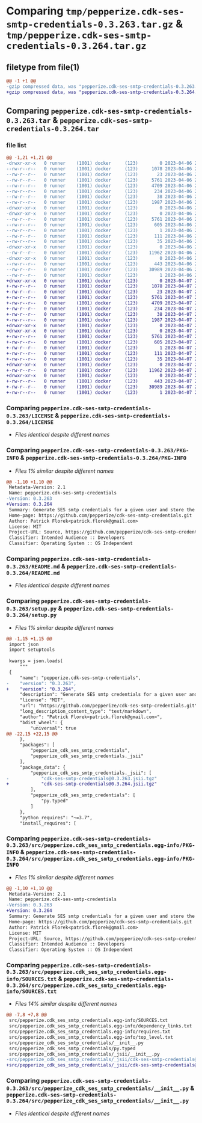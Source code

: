 # Comparing `tmp/pepperize.cdk-ses-smtp-credentials-0.3.263.tar.gz` & `tmp/pepperize.cdk-ses-smtp-credentials-0.3.264.tar.gz`

## filetype from file(1)

```diff
@@ -1 +1 @@
-gzip compressed data, was "pepperize.cdk-ses-smtp-credentials-0.3.263.tar", last modified: Thu Apr  6 23:09:43 2023, max compression
+gzip compressed data, was "pepperize.cdk-ses-smtp-credentials-0.3.264.tar", last modified: Fri Apr  7 23:07:50 2023, max compression
```

## Comparing `pepperize.cdk-ses-smtp-credentials-0.3.263.tar` & `pepperize.cdk-ses-smtp-credentials-0.3.264.tar`

### file list

```diff
@@ -1,21 +1,21 @@
-drwxr-xr-x   0 runner    (1001) docker     (123)        0 2023-04-06 23:09:43.680903 pepperize.cdk-ses-smtp-credentials-0.3.263/
--rw-r--r--   0 runner    (1001) docker     (123)     1078 2023-04-06 23:09:31.000000 pepperize.cdk-ses-smtp-credentials-0.3.263/LICENSE
--rw-r--r--   0 runner    (1001) docker     (123)       23 2023-04-06 23:09:31.000000 pepperize.cdk-ses-smtp-credentials-0.3.263/MANIFEST.in
--rw-r--r--   0 runner    (1001) docker     (123)     5761 2023-04-06 23:09:43.680903 pepperize.cdk-ses-smtp-credentials-0.3.263/PKG-INFO
--rw-r--r--   0 runner    (1001) docker     (123)     4709 2023-04-06 23:09:31.000000 pepperize.cdk-ses-smtp-credentials-0.3.263/README.md
--rw-r--r--   0 runner    (1001) docker     (123)      234 2023-04-06 23:09:31.000000 pepperize.cdk-ses-smtp-credentials-0.3.263/pyproject.toml
--rw-r--r--   0 runner    (1001) docker     (123)       38 2023-04-06 23:09:43.680903 pepperize.cdk-ses-smtp-credentials-0.3.263/setup.cfg
--rw-r--r--   0 runner    (1001) docker     (123)     1987 2023-04-06 23:09:31.000000 pepperize.cdk-ses-smtp-credentials-0.3.263/setup.py
-drwxr-xr-x   0 runner    (1001) docker     (123)        0 2023-04-06 23:09:43.676903 pepperize.cdk-ses-smtp-credentials-0.3.263/src/
-drwxr-xr-x   0 runner    (1001) docker     (123)        0 2023-04-06 23:09:43.680903 pepperize.cdk-ses-smtp-credentials-0.3.263/src/pepperize.cdk_ses_smtp_credentials.egg-info/
--rw-r--r--   0 runner    (1001) docker     (123)     5761 2023-04-06 23:09:43.000000 pepperize.cdk-ses-smtp-credentials-0.3.263/src/pepperize.cdk_ses_smtp_credentials.egg-info/PKG-INFO
--rw-r--r--   0 runner    (1001) docker     (123)      605 2023-04-06 23:09:43.000000 pepperize.cdk-ses-smtp-credentials-0.3.263/src/pepperize.cdk_ses_smtp_credentials.egg-info/SOURCES.txt
--rw-r--r--   0 runner    (1001) docker     (123)        1 2023-04-06 23:09:43.000000 pepperize.cdk-ses-smtp-credentials-0.3.263/src/pepperize.cdk_ses_smtp_credentials.egg-info/dependency_links.txt
--rw-r--r--   0 runner    (1001) docker     (123)      111 2023-04-06 23:09:43.000000 pepperize.cdk-ses-smtp-credentials-0.3.263/src/pepperize.cdk_ses_smtp_credentials.egg-info/requires.txt
--rw-r--r--   0 runner    (1001) docker     (123)       35 2023-04-06 23:09:43.000000 pepperize.cdk-ses-smtp-credentials-0.3.263/src/pepperize.cdk_ses_smtp_credentials.egg-info/top_level.txt
-drwxr-xr-x   0 runner    (1001) docker     (123)        0 2023-04-06 23:09:43.680903 pepperize.cdk-ses-smtp-credentials-0.3.263/src/pepperize_cdk_ses_smtp_credentials/
--rw-r--r--   0 runner    (1001) docker     (123)    11962 2023-04-06 23:09:31.000000 pepperize.cdk-ses-smtp-credentials-0.3.263/src/pepperize_cdk_ses_smtp_credentials/__init__.py
-drwxr-xr-x   0 runner    (1001) docker     (123)        0 2023-04-06 23:09:43.680903 pepperize.cdk-ses-smtp-credentials-0.3.263/src/pepperize_cdk_ses_smtp_credentials/_jsii/
--rw-r--r--   0 runner    (1001) docker     (123)      443 2023-04-06 23:09:31.000000 pepperize.cdk-ses-smtp-credentials-0.3.263/src/pepperize_cdk_ses_smtp_credentials/_jsii/__init__.py
--rw-r--r--   0 runner    (1001) docker     (123)    30989 2023-04-06 23:09:31.000000 pepperize.cdk-ses-smtp-credentials-0.3.263/src/pepperize_cdk_ses_smtp_credentials/_jsii/cdk-ses-smtp-credentials@0.3.263.jsii.tgz
--rw-r--r--   0 runner    (1001) docker     (123)        1 2023-04-06 23:09:31.000000 pepperize.cdk-ses-smtp-credentials-0.3.263/src/pepperize_cdk_ses_smtp_credentials/py.typed
+drwxr-xr-x   0 runner    (1001) docker     (123)        0 2023-04-07 23:07:50.692044 pepperize.cdk-ses-smtp-credentials-0.3.264/
+-rw-r--r--   0 runner    (1001) docker     (123)     1078 2023-04-07 23:07:40.000000 pepperize.cdk-ses-smtp-credentials-0.3.264/LICENSE
+-rw-r--r--   0 runner    (1001) docker     (123)       23 2023-04-07 23:07:40.000000 pepperize.cdk-ses-smtp-credentials-0.3.264/MANIFEST.in
+-rw-r--r--   0 runner    (1001) docker     (123)     5761 2023-04-07 23:07:50.692044 pepperize.cdk-ses-smtp-credentials-0.3.264/PKG-INFO
+-rw-r--r--   0 runner    (1001) docker     (123)     4709 2023-04-07 23:07:40.000000 pepperize.cdk-ses-smtp-credentials-0.3.264/README.md
+-rw-r--r--   0 runner    (1001) docker     (123)      234 2023-04-07 23:07:40.000000 pepperize.cdk-ses-smtp-credentials-0.3.264/pyproject.toml
+-rw-r--r--   0 runner    (1001) docker     (123)       38 2023-04-07 23:07:50.692044 pepperize.cdk-ses-smtp-credentials-0.3.264/setup.cfg
+-rw-r--r--   0 runner    (1001) docker     (123)     1987 2023-04-07 23:07:40.000000 pepperize.cdk-ses-smtp-credentials-0.3.264/setup.py
+drwxr-xr-x   0 runner    (1001) docker     (123)        0 2023-04-07 23:07:50.688044 pepperize.cdk-ses-smtp-credentials-0.3.264/src/
+drwxr-xr-x   0 runner    (1001) docker     (123)        0 2023-04-07 23:07:50.688044 pepperize.cdk-ses-smtp-credentials-0.3.264/src/pepperize.cdk_ses_smtp_credentials.egg-info/
+-rw-r--r--   0 runner    (1001) docker     (123)     5761 2023-04-07 23:07:50.000000 pepperize.cdk-ses-smtp-credentials-0.3.264/src/pepperize.cdk_ses_smtp_credentials.egg-info/PKG-INFO
+-rw-r--r--   0 runner    (1001) docker     (123)      605 2023-04-07 23:07:50.000000 pepperize.cdk-ses-smtp-credentials-0.3.264/src/pepperize.cdk_ses_smtp_credentials.egg-info/SOURCES.txt
+-rw-r--r--   0 runner    (1001) docker     (123)        1 2023-04-07 23:07:50.000000 pepperize.cdk-ses-smtp-credentials-0.3.264/src/pepperize.cdk_ses_smtp_credentials.egg-info/dependency_links.txt
+-rw-r--r--   0 runner    (1001) docker     (123)      111 2023-04-07 23:07:50.000000 pepperize.cdk-ses-smtp-credentials-0.3.264/src/pepperize.cdk_ses_smtp_credentials.egg-info/requires.txt
+-rw-r--r--   0 runner    (1001) docker     (123)       35 2023-04-07 23:07:50.000000 pepperize.cdk-ses-smtp-credentials-0.3.264/src/pepperize.cdk_ses_smtp_credentials.egg-info/top_level.txt
+drwxr-xr-x   0 runner    (1001) docker     (123)        0 2023-04-07 23:07:50.692044 pepperize.cdk-ses-smtp-credentials-0.3.264/src/pepperize_cdk_ses_smtp_credentials/
+-rw-r--r--   0 runner    (1001) docker     (123)    11962 2023-04-07 23:07:40.000000 pepperize.cdk-ses-smtp-credentials-0.3.264/src/pepperize_cdk_ses_smtp_credentials/__init__.py
+drwxr-xr-x   0 runner    (1001) docker     (123)        0 2023-04-07 23:07:50.692044 pepperize.cdk-ses-smtp-credentials-0.3.264/src/pepperize_cdk_ses_smtp_credentials/_jsii/
+-rw-r--r--   0 runner    (1001) docker     (123)      443 2023-04-07 23:07:40.000000 pepperize.cdk-ses-smtp-credentials-0.3.264/src/pepperize_cdk_ses_smtp_credentials/_jsii/__init__.py
+-rw-r--r--   0 runner    (1001) docker     (123)    30989 2023-04-07 23:07:40.000000 pepperize.cdk-ses-smtp-credentials-0.3.264/src/pepperize_cdk_ses_smtp_credentials/_jsii/cdk-ses-smtp-credentials@0.3.264.jsii.tgz
+-rw-r--r--   0 runner    (1001) docker     (123)        1 2023-04-07 23:07:40.000000 pepperize.cdk-ses-smtp-credentials-0.3.264/src/pepperize_cdk_ses_smtp_credentials/py.typed
```

### Comparing `pepperize.cdk-ses-smtp-credentials-0.3.263/LICENSE` & `pepperize.cdk-ses-smtp-credentials-0.3.264/LICENSE`

 * *Files identical despite different names*

### Comparing `pepperize.cdk-ses-smtp-credentials-0.3.263/PKG-INFO` & `pepperize.cdk-ses-smtp-credentials-0.3.264/PKG-INFO`

 * *Files 1% similar despite different names*

```diff
@@ -1,10 +1,10 @@
 Metadata-Version: 2.1
 Name: pepperize.cdk-ses-smtp-credentials
-Version: 0.3.263
+Version: 0.3.264
 Summary: Generate SES smtp credentials for a given user and store the credentials in a SecretsManager Secret.
 Home-page: https://github.com/pepperize/cdk-ses-smtp-credentials.git
 Author: Patrick Florek<patrick.florek@gmail.com>
 License: MIT
 Project-URL: Source, https://github.com/pepperize/cdk-ses-smtp-credentials.git
 Classifier: Intended Audience :: Developers
 Classifier: Operating System :: OS Independent
```

### Comparing `pepperize.cdk-ses-smtp-credentials-0.3.263/README.md` & `pepperize.cdk-ses-smtp-credentials-0.3.264/README.md`

 * *Files identical despite different names*

### Comparing `pepperize.cdk-ses-smtp-credentials-0.3.263/setup.py` & `pepperize.cdk-ses-smtp-credentials-0.3.264/setup.py`

 * *Files 1% similar despite different names*

```diff
@@ -1,15 +1,15 @@
 import json
 import setuptools
 
 kwargs = json.loads(
     """
 {
     "name": "pepperize.cdk-ses-smtp-credentials",
-    "version": "0.3.263",
+    "version": "0.3.264",
     "description": "Generate SES smtp credentials for a given user and store the credentials in a SecretsManager Secret.",
     "license": "MIT",
     "url": "https://github.com/pepperize/cdk-ses-smtp-credentials.git",
     "long_description_content_type": "text/markdown",
     "author": "Patrick Florek<patrick.florek@gmail.com>",
     "bdist_wheel": {
         "universal": true
@@ -22,15 +22,15 @@
     },
     "packages": [
         "pepperize_cdk_ses_smtp_credentials",
         "pepperize_cdk_ses_smtp_credentials._jsii"
     ],
     "package_data": {
         "pepperize_cdk_ses_smtp_credentials._jsii": [
-            "cdk-ses-smtp-credentials@0.3.263.jsii.tgz"
+            "cdk-ses-smtp-credentials@0.3.264.jsii.tgz"
         ],
         "pepperize_cdk_ses_smtp_credentials": [
             "py.typed"
         ]
     },
     "python_requires": "~=3.7",
     "install_requires": [
```

### Comparing `pepperize.cdk-ses-smtp-credentials-0.3.263/src/pepperize.cdk_ses_smtp_credentials.egg-info/PKG-INFO` & `pepperize.cdk-ses-smtp-credentials-0.3.264/src/pepperize.cdk_ses_smtp_credentials.egg-info/PKG-INFO`

 * *Files 1% similar despite different names*

```diff
@@ -1,10 +1,10 @@
 Metadata-Version: 2.1
 Name: pepperize.cdk-ses-smtp-credentials
-Version: 0.3.263
+Version: 0.3.264
 Summary: Generate SES smtp credentials for a given user and store the credentials in a SecretsManager Secret.
 Home-page: https://github.com/pepperize/cdk-ses-smtp-credentials.git
 Author: Patrick Florek<patrick.florek@gmail.com>
 License: MIT
 Project-URL: Source, https://github.com/pepperize/cdk-ses-smtp-credentials.git
 Classifier: Intended Audience :: Developers
 Classifier: Operating System :: OS Independent
```

### Comparing `pepperize.cdk-ses-smtp-credentials-0.3.263/src/pepperize.cdk_ses_smtp_credentials.egg-info/SOURCES.txt` & `pepperize.cdk-ses-smtp-credentials-0.3.264/src/pepperize.cdk_ses_smtp_credentials.egg-info/SOURCES.txt`

 * *Files 14% similar despite different names*

```diff
@@ -7,8 +7,8 @@
 src/pepperize.cdk_ses_smtp_credentials.egg-info/SOURCES.txt
 src/pepperize.cdk_ses_smtp_credentials.egg-info/dependency_links.txt
 src/pepperize.cdk_ses_smtp_credentials.egg-info/requires.txt
 src/pepperize.cdk_ses_smtp_credentials.egg-info/top_level.txt
 src/pepperize_cdk_ses_smtp_credentials/__init__.py
 src/pepperize_cdk_ses_smtp_credentials/py.typed
 src/pepperize_cdk_ses_smtp_credentials/_jsii/__init__.py
-src/pepperize_cdk_ses_smtp_credentials/_jsii/cdk-ses-smtp-credentials@0.3.263.jsii.tgz
+src/pepperize_cdk_ses_smtp_credentials/_jsii/cdk-ses-smtp-credentials@0.3.264.jsii.tgz
```

### Comparing `pepperize.cdk-ses-smtp-credentials-0.3.263/src/pepperize_cdk_ses_smtp_credentials/__init__.py` & `pepperize.cdk-ses-smtp-credentials-0.3.264/src/pepperize_cdk_ses_smtp_credentials/__init__.py`

 * *Files identical despite different names*

